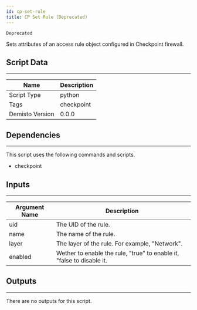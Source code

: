 ```yaml
---
id: cp-set-rule
title: CP Set Rule (Deprecated)
---
```


`Deprecated`

Sets attributes of an access rule object configured in Checkpoint firewall.
## Script Data
---

| **Name** | **Description** |
| --- | --- |
| Script Type | python |
| Tags | checkpoint |
| Demisto Version | 0.0.0 |

## Dependencies
---
This script uses the following commands and scripts.
* checkpoint

## Inputs
---

| **Argument Name** | **Description** |
| --- | --- |
| uid | The UID of the rule. |
| name | The name of the rule. |
| layer | The layer of the rule. For example, "Network". |
| enabled | Wether to enable the rule, "true" to enable it, "false to disable it. |

## Outputs
---
There are no outputs for this script.
